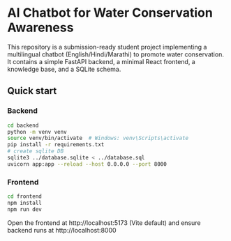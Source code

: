 # AI Chatbot for Water Conservation Awareness

This repository is a submission-ready student project implementing a multilingual chatbot (English/Hindi/Marathi) to promote water conservation. It contains a simple FastAPI backend, a minimal React frontend, a knowledge base, and a SQLite schema.

## Quick start

### Backend
```bash
cd backend
python -m venv venv
source venv/bin/activate  # Windows: venv\Scripts\activate
pip install -r requirements.txt
# create sqlite DB
sqlite3 ../database.sqlite < ../database.sql
uvicorn app:app --reload --host 0.0.0.0 --port 8000
```

### Frontend
```bash
cd frontend
npm install
npm run dev
```

Open the frontend at http://localhost:5173 (Vite default) and ensure backend runs at http://localhost:8000

